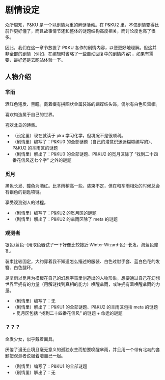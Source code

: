 # 剧情设定

​众所周知，P\&KU 是一个以剧情为重的解谜活动。在 P\&KU2 里，不仅剧情变得比前作更好懂了，而且故事情节还和整体的谜题结构高度相关，而讨论度也高了很多。

因此，我们在这一章节放置了 P\&KU 各作的剧情内容，以便更好地理解。但这并非全部的剧情（例如，在编辑时省略了一些自动回复中的剧情内容），如果有需要，最好还是去网站体验一下。

## 人物介绍

### 芈雨

酒红色短发、黑瞳。戴着缀有拼图状金属装饰的蝴蝶结头饰，偶尔有白色贝雷帽。

喜欢构造属于自己的世界。

喜欢北岛的诗集。

* （设定里）现在就读于 pku 学习化学，但境况不是很顺利。
* （剧情里）编写了：P\&KU0 的全部谜题（自己的潜意识迷迷糊糊编写的）、P\&KU2 的芈雨区的谜题
* （剧情里）解出了：P\&KU0 的全部谜题、P\&KU2 的觅月区除了 “找到二十四番花信风这七个字” 之外的谜题

### 觅月

黑色长发、瞳色为酒红。比芈雨稍高一些。装束不定，但在和芈雨相处的时候总会有银色的钥匙项链。

享受观测别人的过程。

* （剧情里）编写了：P\&KU2 的觅月区的谜题
* （剧情里）解出了：P\&KU2 的芈雨区除了 meta 的谜题

### 观测者

银色/蓝色~~（用取色器试了一下好像比较接近 Winter Wizard 色）~~长发，海蓝色瞳孔。

装束比较固定，大约穿着我不知道怎么描述的服装、白色过肘手套、蓝白色花的发簪、白色腿环。

是芈雨以觅月为模板在自己的幻想宇宙里创造出的人物形象，想要通过自己在幻想世界里拥有的力量（用解谜找到真相的能力）唤醒芈雨，或许拥有着唤醒芈雨的力量。

* （剧情里）编写了：无
* （剧情里）解出了：P\&KU1 的全部谜题、P\&KU2 的芈雨区包括 meta 的谜题 + 觅月区包括 “找到二十四番花信风” 的谜题 + 命运的谜题

### ？？？

金发少女，似乎戴着面具。

厌倦了漫无止境且毫无意义的孤独永生而想要唤醒芈雨，并且用一个带有北岛的套题把观测者说服着陪自己一起。

* （剧情里）编写了：P\&KU1 的全部谜题
* （剧情里）解出了：无
